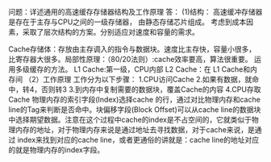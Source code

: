 

问题：详述通用的高速缓存存储器结构及工作原理
答：
(1)结构：
高速缓冲存储器是存在于主存与CPU之间的一级存储器， 由静态存储芯片组成。
考虑到成本因素，采取了层次结构的方案。分别适应对速度和容量的需求。

   Cache存储体：存放由主存调入的指令与数据块。速度比主存快，容量小很多，比寄存器大很多。局部性原理：（80/20法则）:cache效率要高，算法很重要。
   运用多级缓存的方法。
   L1 Cache:第一级，CPU内部
   L2 Cache：在 L1 Cache和内存间
 （2）工作原理
 工作分为以下步骤：
 1.CPU访问Cache
 2.如果有数据，就命中，转4，否则转3
 3.到内存中复制需要的数据块，覆盖Cache的内容
 4.CPU存取Cache
 物理内存的索引字段(Index)选择cache 的行，通过对比物理内存和cache line的Tag来判断是否命中。块偏移字段(Block Offset)可以从cache line的数据块
 中选择期望数据。注意在这个过程中cache的index是不占空间的，它就类似于物理内存的地址，对于物理内存来说是通过地址去寻找数据，对于cache来说，是通过
 index来找到对应的cache line，或者更通俗的讲就是：cache line的地址对应的就是物理内存的index字段。
